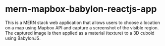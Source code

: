 # mern-mapbox-babylon-reactjs-app
This is a MERN stack web application that allows users to choose a location on a map using Mapbox API and capture a screenshot of the visible region. The captured image is then applied as a material (texture) to a 3D cuboid using BabylonJS.
